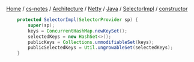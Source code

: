 [Home](https://mengxianbin.github.io) /
[cs-notes](https://mengxianbin.github.io/cs-notes/site) /
[Architecture](https://mengxianbin.github.io/cs-notes/site/Architecture) /
[Netty](https://mengxianbin.github.io/cs-notes/site/Architecture/Netty) /
[Java](https://mengxianbin.github.io/cs-notes/site/Architecture/Netty/Java) /
[SelectorImpl](https://mengxianbin.github.io/cs-notes/site/Architecture/Netty/Java/SelectorImpl) /
[constructor](https://mengxianbin.github.io/cs-notes/site/Architecture/Netty/Java/SelectorImpl/constructor)

```java
    protected SelectorImpl(SelectorProvider sp) {
        super(sp);
        keys = ConcurrentHashMap.newKeySet();
        selectedKeys = new HashSet<>();
        publicKeys = Collections.unmodifiableSet(keys);
        publicSelectedKeys = Util.ungrowableSet(selectedKeys);
    }
```
